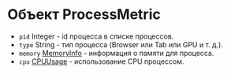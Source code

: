 # Объект ProcessMetric

* `pid` Integer - id процесса в списке процессов.
* `type` String - тип процесса (Browser или Tab или GPU и т. д.).
* `memory` [MemoryInfo](memory-info.md) - информация о памяти для процесса.
* `cpu` [CPUUsage](cpu-usage.md) - использование CPU процессом.